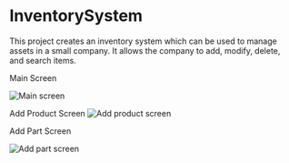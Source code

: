 # InventorySystem
This project creates an inventory system which can be used to manage assets in a small company. It allows the company to add, modify, delete, and search items.

Main Screen

![Main screen](https://i.ibb.co/3kbmVZV/1.png)



Add Product Screen
![Add product screen](https://i.ibb.co/znWgyRV/3.png)



Add Part Screen

![Add part screen](https://i.ibb.co/qrBD7RS/2.png)
